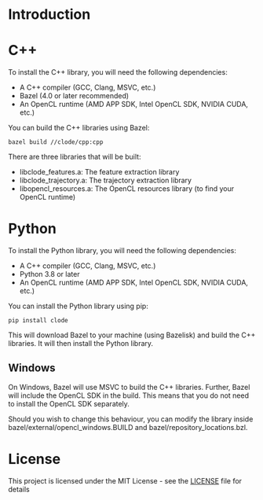 # Introduction

# C++

To install the C++ library, you will need the following dependencies:
* A C++ compiler (GCC, Clang, MSVC, etc.)
* Bazel (4.0 or later recommended)
* An OpenCL runtime (AMD APP SDK, Intel OpenCL SDK, NVIDIA CUDA, etc.)

You can build the C++ libraries using Bazel:

    bazel build //clode/cpp:cpp

There are three libraries that will be built:
* libclode_features.a: The feature extraction library
* libclode_trajectory.a: The trajectory extraction library
* libopencl_resources.a: The OpenCL resources library (to find your OpenCL runtime)

# Python

To install the Python library, you will need the following dependencies:
* A C++ compiler (GCC, Clang, MSVC, etc.)
* Python 3.8 or later
* An OpenCL runtime (AMD APP SDK, Intel OpenCL SDK, NVIDIA CUDA, etc.)

You can install the Python library using pip:

    pip install clode

This will download Bazel to your machine (using Bazelisk)
and build the C++ libraries. It will then install the Python library.

## Windows

On Windows, Bazel will use MSVC to build the C++ libraries.
Further, Bazel will include the OpenCL SDK in the build.
This means that you do not need to install the OpenCL SDK separately.

Should you wish to change this behaviour, you can modify the
library inside bazel/external/opencl_windows.BUILD and
bazel/repository_locations.bzl.

# License
This project is licensed under the MIT License - see the [LICENSE](../LICENSE) file for details
